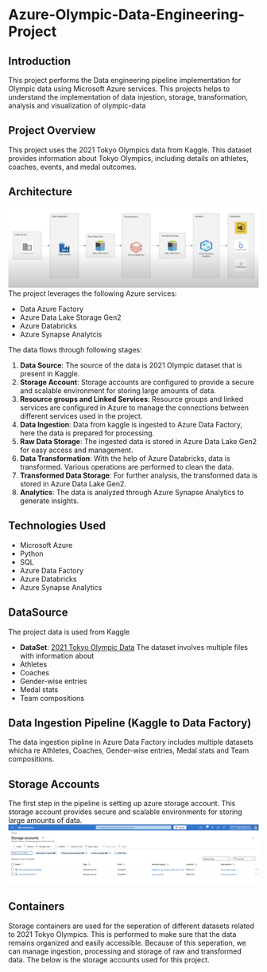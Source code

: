 # Azure-Olympic-Data-Engineering-Project

## Introduction
This project performs the Data engineering pipeline implementation for Olympic data using Microsoft Azure services. This projects helps to understand the implementation of data injestion, storage, transformation, analysis and visualization of olympic-data

## Project Overview
This project uses the 2021 Tokyo Olympics data from Kaggle. This dataset provides information about Tokyo Olympics, including details on athletes, coaches, events, and medal outcomes.

## Architecture
![Architecture Diagram](https://github.com/flynnRider046/Azure-Olympic-Data-Engineering/blob/edb5d63ba24c032ddc57b155c58503190880de76/Images/Architecture%20diagram.png)
The project leverages the following Azure services:
* Data Azure Factory
* Azure Data Lake Storage Gen2
* Azure Databricks
* Azure Synapse Analytcis

The data flows through following stages:
1. <strong>Data Source</strong>: The source of the data is 2021 Olympic dataset that is present in Kaggle.
2. <strong>Storage Account</strong>: Storage accounts are configured to provide a secure and scalable environment for storing large amounts of data.
3. <strong>Resource groups and Linked Services</strong>: Resource groups and linked services are configured in Azure to manage the connections between different services used in the project.
4. <strong>Data Ingestion</strong>: Data from kaggle is ingested to Azure Data Factory, here the data is prepared for processing.
5. <strong>Raw Data Storage</strong>: The ingested data is stored in Azure Data Lake Gen2 for easy access and management.
6. <strong>Data Transformation</strong>: With the help of Azure Databricks, data is transformed. Various operations are performed to clean the data.
7. <strong>Transformed Data Storage</strong>: For further analysis, the transformed data is stored in Azure Data Lake Gen2.
8. <strong>Analytics</strong>: The data is analyzed through Azure Synapse Analytics to generate insights.

## Technologies Used
* Microsoft Azure
* Python
* SQL
* Azure Data Factory
* Azure Databricks
* Azure Synapse Analytics

## DataSource
The project data is used from Kaggle
* <strong>DataSet</strong>: [2021 Tokyo Olympic Data](https://www.kaggle.com/datasets/arjunprasadsarkhel/2021-olympics-in-tokyo)
The dataset involves multiple files with information about
* Athletes
* Coaches
* Gender-wise entries
* Medal stats
* Team compositions

## Data Ingestion Pipeline (Kaggle to Data Factory)
The data ingestion pipline in Azure Data Factory includes multiple datasets whicha re Athletes, Coaches, Gender-wise entries, Medal stats and Team compositions.

## Storage Accounts
The first step in the pipeline is setting up azure storage account. This storage account provides secure and scalable environments for storing large amounts of data.
![Storage Account](https://github.com/flynnRider046/Azure-Olympic-Data-Engineering/blob/7720ec3e6b361b591d3f506b7ee9a06d02c70c20/Images/Storage%20Account.png)

## Containers
Storage containers are used for the seperation of different datasets related to 2021 Tokyo Olympics. This is performed to make sure that the data remains organized and easily accessible. Because of this seperation, we can manage ingestion, processing and storage of raw and transformed data. 
The below is the storage accounts used for this project.




